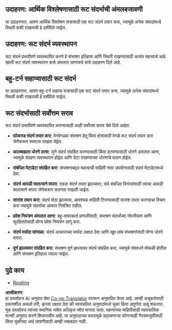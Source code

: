 <!--
CO_OP_TRANSLATOR_METADATA:
{
  "original_hash": "e1cbc99fa7185139ad6d539eca09a2b3",
  "translation_date": "2025-06-02T20:24:33+00:00",
  "source_file": "05-AdvancedTopics/mcp-root-contexts/README.md",
  "language_code": "mr"
}
-->
## उदाहरण: आर्थिक विश्लेषणासाठी रूट संदर्भाची अंमलबजावणी

या उदाहरणात, आपण आर्थिक विश्लेषण सत्रासाठी एक रूट संदर्भ तयार करू, ज्यामुळे अनेक संवादांमध्ये स्थिती कशी राखायची हे दर्शविले जाईल.

## उदाहरण: रूट संदर्भ व्यवस्थापन

रूट संदर्भ प्रभावीपणे व्यवस्थापित करणे हे संभाषण इतिहास आणि स्थिती राखण्यासाठी अत्यंत महत्त्वाचे आहे. खाली रूट संदर्भ व्यवस्थापन कसे अंमलात आणायचे याचे उदाहरण दिले आहे.

## बहु-टर्न सहाय्यासाठी रूट संदर्भ

या उदाहरणात, आपण बहु-टर्न सहाय्य सत्रासाठी एक रूट संदर्भ तयार करू, ज्यामुळे अनेक संवादांमध्ये स्थिती कशी राखायची हे दर्शविले जाईल.

## रूट संदर्भासाठी सर्वोत्तम सराव

रूट संदर्भ प्रभावीपणे व्यवस्थापित करण्यासाठी काही सर्वोत्तम सराव येथे दिले आहेत:

- **फोकस्ड संदर्भ तयार करा**: वेगवेगळ्या संभाषण हेतू किंवा क्षेत्रांसाठी वेगळे रूट संदर्भ तयार करा जेणेकरून स्पष्टता राखता येईल.

- **कालबाह्यता धोरणे ठरवा**: जुने संदर्भ संग्रहित करण्यासाठी किंवा हटवण्यासाठी धोरणे अंमलात आणा, ज्यामुळे संग्रहण व्यवस्थापन होईल आणि डेटा राखण्याच्या धोरणांचे पालन होईल.

- **संबंधित मेटाडेटा संग्रहित करा**: संभाषणाबद्दल महत्त्वाची माहिती नंतर उपयोगासाठी संदर्भ मेटाडेटामध्ये ठेवा.

- **संदर्भ आयडी सातत्याने वापरा**: एकदा संदर्भ तयार झाल्यावर, सर्व संबंधित विनंत्यांसाठी त्याचा आयडी सातत्याने वापरा जेणेकरून सलगता राखली जाईल.

- **सारांश तयार करा**: संदर्भ मोठा झाल्यास, आवश्यक माहिती टिपण्यासाठी सारांश तयार करण्याचा विचार करा ज्यामुळे संदर्भाचा आकार नियंत्रित राहील.

- **प्रवेश नियंत्रण अंमलात आणा**: बहु-वापरकर्ता प्रणालींसाठी, संभाषण संदर्भांच्या गोपनीयता आणि सुरक्षिततेसाठी योग्य प्रवेश नियंत्रण लागू करा.

- **संदर्भ मर्यादा सांभाळा**: संदर्भ आकाराच्या मर्यादा लक्षात ठेवा आणि खूप लांब संभाषणांसाठी योग्य धोरणे वापरा.

- **पूर्ण झाल्यावर संग्रहित करा**: संभाषण पूर्ण झाल्यावर संदर्भ संग्रहित करा, ज्यामुळे संसाधने मोकळी होतील आणि संभाषण इतिहास जपला जाईल.

## पुढे काय

- [Routing](../mcp-routing/README.md)

**अस्वीकरण**:  
हा दस्तऐवज AI अनुवाद सेवा [Co-op Translator](https://github.com/Azure/co-op-translator) वापरून अनुवादित केला आहे. आम्ही अचूकतेसाठी प्रयत्नशील असलो तरी, कृपया लक्षात ठेवा की स्वयंचलित अनुवादांमध्ये चुका किंवा अपूर्णता असू शकतात. मूळ दस्तऐवज त्याच्या स्थानिक भाषेत अधिकृत स्रोत मानला जावा. महत्त्वाच्या माहितीसाठी व्यावसायिक मानवी अनुवाद करणे शिफारसीय आहे. या अनुवादाच्या वापरामुळे उद्भवणाऱ्या कोणत्याही गैरसमजुतींसाठी किंवा चुकीच्या अर्थ लावणीसाठी आम्ही जबाबदार नाही.